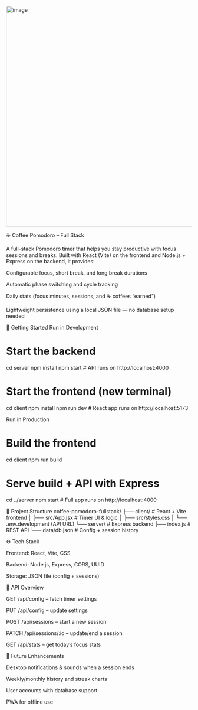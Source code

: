 <img width="1072" height="597" alt="image" src="https://github.com/user-attachments/assets/0e1d8c90-53f9-445b-afe7-0f139767e2dc" />

☕ Coffee Pomodoro – Full Stack

A full-stack Pomodoro timer that helps you stay productive with focus sessions and breaks.
Built with React (Vite) on the frontend and Node.js + Express on the backend, it provides:

Configurable focus, short break, and long break durations

Automatic phase switching and cycle tracking

Daily stats (focus minutes, sessions, and ☕ coffees “earned”)

Lightweight persistence using a local JSON file — no database setup needed

🚀 Getting Started
Run in Development
# Start the backend
cd server
npm install
npm start       # API runs on http://localhost:4000

# Start the frontend (new terminal)
cd client
npm install
npm run dev     # React app runs on http://localhost:5173

Run in Production
# Build the frontend
cd client
npm run build

# Serve build + API with Express
cd ../server
npm start       # Full app runs on http://localhost:4000

📂 Project Structure
coffee-pomodoro-fullstack/
├── client/   # React + Vite frontend
│   ├── src/App.jsx   # Timer UI & logic
│   ├── src/styles.css
│   └── .env.development (API URL)
└── server/   # Express backend
    ├── index.js       # REST API
    └── data/db.json   # Config + session history

⚙️ Tech Stack

Frontend: React, Vite, CSS

Backend: Node.js, Express, CORS, UUID

Storage: JSON file (config + sessions)

🔑 API Overview

GET /api/config – fetch timer settings

PUT /api/config – update settings

POST /api/sessions – start a new session

PATCH /api/sessions/:id – update/end a session

GET /api/stats – get today’s focus stats

🌟 Future Enhancements

Desktop notifications & sounds when a session ends

Weekly/monthly history and streak charts

User accounts with database support

PWA for offline use
